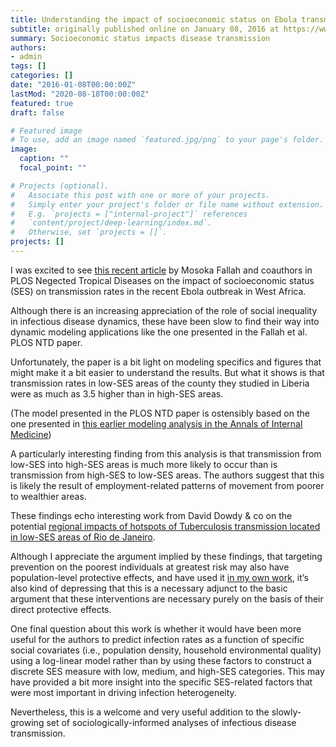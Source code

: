 ```yaml
---
title: Understanding the impact of socioeconomic status on Ebola transmission
subtitle: originally published online on January 08, 2016 at https://www.jonzelner.net/
summary: Socioeconomic status impacts disease transmission
authors:
- admin
tags: []
categories: []
date: "2016-01-08T00:00:00Z"
lastMod: "2020-08-18T00:00:00Z"
featured: true
draft: false

# Featured image
# To use, add an image named `featured.jpg/png` to your page's folder. 
image:
  caption: ""
  focal_point: ""

# Projects (optional).
#   Associate this post with one or more of your projects.
#   Simply enter your project's folder or file name without extension.
#   E.g. `projects = ["internal-project"]` references 
#   `content/project/deep-learning/index.md`.
#   Otherwise, set `projects = []`.
projects: []
---
```

I was excited to see [this recent article](http://journals.plos.org/plosntds/article?id=10.1371/journal.pntd.0004260) by Mosoka Fallah and coauthors in PLOS Negected Tropical Diseases on the impact of socioeconomic status (SES) on transmission rates in the recent Ebola outbreak in West Africa.

Although there is an increasing appreciation of the role of social inequality in infectious disease dynamics, these have been slow to find their way into dynamic modeling applications like the one presented in the Fallah et al. PLOS NTD paper.

Unfortunately, the paper is a bit light on modeling specifics and figures that might make it a bit easier to understand the results. But what it shows is that transmission rates in low-SES areas of the county they studied in Liberia were as much as 3.5 higher than in high-SES areas.

(The model presented in the PLOS NTD paper is ostensibly based on the one presented in [this earlier modeling analysis in the Annals of Internal Medicine](https://doi.org/10.7326/M14-2255))

A particularly interesting finding from this analysis is that transmission from low-SES into high-SES areas is much more likely to occur than is transmission from high-SES to low-SES areas. The authors suggest that this is likely the result of employment-related patterns of movement from poorer to wealthier areas.

These findings echo interesting work from David Dowdy & co on the potential [regional impacts of hotspots of Tuberculosis transmission located in low-SES areas of Rio de Janeiro](http://www.pnas.org/content/109/24/9557.full.pdf).

Although I appreciate the argument implied by these findings, that targeting prevention on the poorest individuals at greatest risk may also have population-level protective effects, and have used it [in my own work](https://www.jonzelner.net/downloads/papers/zelner_jid_2016.pdf), it’s also kind of depressing that this is a necessary adjunct to the basic argument that these interventions are necessary purely on the basis of their direct protective effects.

One final question about this work is whether it would have been more useful for the authors to predict infection rates as a function of specific social covariates (i.e., population density, household environmental quality) using a log-linear model rather than by using these factors to construct a discrete SES measure with low, medium, and high-SES categories. This may have provided a bit more insight into the specific SES-related factors that were most important in driving infection heterogeneity.

Nevertheless, this is a welcome and very useful addition to the slowly-growing set of sociologically-informed analyses of infectious disease transmission.